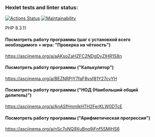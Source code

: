 ### Hexlet tests and linter status:
[![Actions Status](https://github.com/Zickerman/php-project-lvl1/actions/workflows/hexlet-check.yml/badge.svg)](https://github.com/Zickerman/php-project-lvl1/actions)
[![Maintainability](https://api.codeclimate.com/v1/badges/6dbb997aff6a327452d3/maintainability)](https://codeclimate.com/github/Zickerman/php-project-lvl1/maintainability)

PHP 8.3.11

#### Посмотреть работу программы (шаг с установкой всего необходимого + игра: "Проверка на чётность")
https://asciinema.org/a/aAKsoZaHZFC2NDgDyZIHR1S8n

#### Посмотреть работу программы ("Калькулятор")
https://asciinema.org/a/BEZNRPjY7faF8vsf81Y27cvYH

#### Посмотреть работу программы ("НОД (Наибольший общий делитель)")
https://asciinema.org/a/AnASfHnmIkHTH2FerKLW0DTcE

#### Посмотреть работу программы ("Арифметическая прогрессия")
https://asciinema.org/a/nSc7oNQ9XuBnq9iFnf5SMjHS6